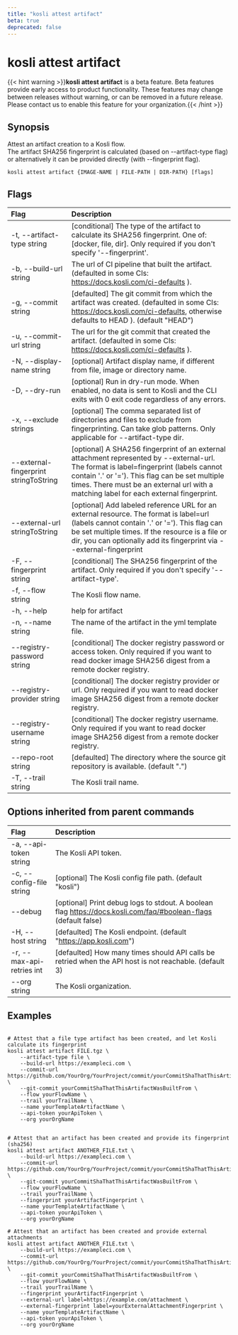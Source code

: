 ```yaml
---
title: "kosli attest artifact"
beta: true
deprecated: false
---
```


# kosli attest artifact

{{< hint warning >}}**kosli attest artifact** is a beta feature. Beta features provide early access to product functionality.  These features may change between releases without warning, or can be removed in a future release.
Please contact us to enable this feature for your organization.{{< /hint >}}
## Synopsis

Attest an artifact creation to a Kosli flow.  
The artifact SHA256 fingerprint is calculated (based on --artifact-type flag) or alternatively it can be provided directly (with --fingerprint flag).

```shell
kosli attest artifact {IMAGE-NAME | FILE-PATH | DIR-PATH} [flags]
```

## Flags
| Flag | Description |
| :--- | :--- |
|    -t, --artifact-type string  |  [conditional] The type of the artifact to calculate its SHA256 fingerprint. One of: [docker, file, dir]. Only required if you don't specify '--fingerprint'.  |
|    -b, --build-url string  |  The url of CI pipeline that built the artifact. (defaulted in some CIs: https://docs.kosli.com/ci-defaults ).  |
|    -g, --commit string  |  [defaulted] The git commit from which the artifact was created. (defaulted in some CIs: https://docs.kosli.com/ci-defaults, otherwise defaults to HEAD ). (default "HEAD")  |
|    -u, --commit-url string  |  The url for the git commit that created the artifact. (defaulted in some CIs: https://docs.kosli.com/ci-defaults ).  |
|    -N, --display-name string  |  [optional] Artifact display name, if different from file, image or directory name.  |
|    -D, --dry-run  |  [optional] Run in dry-run mode. When enabled, no data is sent to Kosli and the CLI exits with 0 exit code regardless of any errors.  |
|    -x, --exclude strings  |  [optional] The comma separated list of directories and files to exclude from fingerprinting. Can take glob patterns. Only applicable for --artifact-type dir.  |
|        --external-fingerprint stringToString  |  [optional] A SHA256 fingerprint of an external attachment represented by --external-url. The format is label=fingerprint (labels cannot contain '.' or '='). This flag can be set multiple times. There must be an external url with a matching label for each external fingerprint.  |
|        --external-url stringToString  |  [optional] Add labeled reference URL for an external resource. The format is label=url (labels cannot contain '.' or '='). This flag can be set multiple times. If the resource is a file or dir, you can optionally add its fingerprint via --external-fingerprint  |
|    -F, --fingerprint string  |  [conditional] The SHA256 fingerprint of the artifact. Only required if you don't specify '--artifact-type'.  |
|    -f, --flow string  |  The Kosli flow name.  |
|    -h, --help  |  help for artifact  |
|    -n, --name string  |  The name of the artifact in the yml template file.  |
|        --registry-password string  |  [conditional] The docker registry password or access token. Only required if you want to read docker image SHA256 digest from a remote docker registry.  |
|        --registry-provider string  |  [conditional] The docker registry provider or url. Only required if you want to read docker image SHA256 digest from a remote docker registry.  |
|        --registry-username string  |  [conditional] The docker registry username. Only required if you want to read docker image SHA256 digest from a remote docker registry.  |
|        --repo-root string  |  [defaulted] The directory where the source git repository is available. (default ".")  |
|    -T, --trail string  |  The Kosli trail name.  |


## Options inherited from parent commands
| Flag | Description |
| :--- | :--- |
|    -a, --api-token string  |  The Kosli API token.  |
|    -c, --config-file string  |  [optional] The Kosli config file path. (default "kosli")  |
|        --debug  |  [optional] Print debug logs to stdout. A boolean flag https://docs.kosli.com/faq/#boolean-flags (default false)  |
|    -H, --host string  |  [defaulted] The Kosli endpoint. (default "https://app.kosli.com")  |
|    -r, --max-api-retries int  |  [defaulted] How many times should API calls be retried when the API host is not reachable. (default 3)  |
|        --org string  |  The Kosli organization.  |


## Examples

```shell

# Attest that a file type artifact has been created, and let Kosli calculate its fingerprint
kosli attest artifact FILE.tgz \
	--artifact-type file \
	--build-url https://exampleci.com \
	--commit-url https://github.com/YourOrg/YourProject/commit/yourCommitShaThatThisArtifactWasBuiltFrom \
	--git-commit yourCommitShaThatThisArtifactWasBuiltFrom \
	--flow yourFlowName \
	--trail yourTrailName \
	--name yourTemplateArtifactName \
	--api-token yourApiToken \
	--org yourOrgName


# Attest that an artifact has been created and provide its fingerprint (sha256) 
kosli attest artifact ANOTHER_FILE.txt \
	--build-url https://exampleci.com \
	--commit-url https://github.com/YourOrg/YourProject/commit/yourCommitShaThatThisArtifactWasBuiltFrom \
	--git-commit yourCommitShaThatThisArtifactWasBuiltFrom \
	--flow yourFlowName \
	--trail yourTrailName \
	--fingerprint yourArtifactFingerprint \
	--name yourTemplateArtifactName \
	--api-token yourApiToken \
	--org yourOrgName

# Attest that an artifact has been created and provide external attachments
kosli attest artifact ANOTHER_FILE.txt \
	--build-url https://exampleci.com \
	--commit-url https://github.com/YourOrg/YourProject/commit/yourCommitShaThatThisArtifactWasBuiltFrom \
	--git-commit yourCommitShaThatThisArtifactWasBuiltFrom \
	--flow yourFlowName \
	--trail yourTrailName \
	--fingerprint yourArtifactFingerprint \
	--external-url label=https://example.com/attachment \
	--external-fingerprint label=yourExternalAttachmentFingerprint \
	--name yourTemplateArtifactName \
	--api-token yourApiToken \
	--org yourOrgName

```

